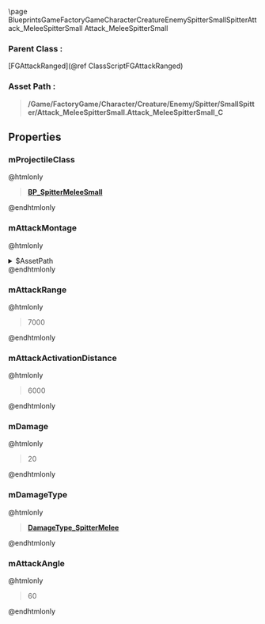 \page BlueprintsGameFactoryGameCharacterCreatureEnemySpitterSmallSpitterAttack_MeleeSpitterSmall Attack_MeleeSpitterSmall
### Parent Class :
[FGAttackRanged](@ref ClassScriptFGAttackRanged)
### Asset Path :
<b><blockquote>/Game/FactoryGame/Character/Creature/Enemy/Spitter/SmallSpitter/Attack_MeleeSpitterSmall.Attack_MeleeSpitterSmall_C</blockquote></b>
## Properties

### mProjectileClass
@htmlonly
<b><a href="_blueprints_game_factory_game_character_creature_enemy_spitter_small_spitter_b_p__spitter_melee_small.html"><blockquote>BP_SpitterMeleeSmall</blockquote></a></b>
@endhtmlonly

### mAttackMontage
@htmlonly
<details>
 <summary>$AssetPath</summary>
<b><a href="_blueprints_game_factory_game_character_creature_enemy_spitter_animation_spitter_attack_montage.html"><blockquote>SpitterAttackMontage</blockquote></a></b>
</details>
@endhtmlonly

### mAttackRange
@htmlonly
<blockquote>7000</blockquote>
@endhtmlonly

### mAttackActivationDistance
@htmlonly
<blockquote>6000</blockquote>
@endhtmlonly

### mDamage
@htmlonly
<blockquote>20</blockquote>
@endhtmlonly

### mDamageType
@htmlonly
<b><a href="_blueprints_game_factory_game_character_creature_enemy_spitter_damage_type__spitter_melee.html"><blockquote>DamageType_SpitterMelee</blockquote></a></b>
@endhtmlonly

### mAttackAngle
@htmlonly
<blockquote>60</blockquote>
@endhtmlonly

